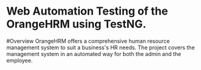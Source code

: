 ﻿# Web Automation Testing of the OrangeHRM using TestNG.
#Overview
OrangeHRM offers a comprehensive human resource management system to suit a business's HR needs. The project covers the management system in an automated way for both the admin and the employee.
